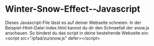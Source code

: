 # Winter-Snow-Effect--Javascript
Dieses Javascript-File lässt es auf deiner Webseite schneien. In der Beispiel-Html-Datei index.html kannst du dir den Schneefall der snow.js anschauen.  So bindest du das script in deine bestehende Webseite ein: &lt;script src="/pfad/zu/snow.js" defer>&lt;/script>
